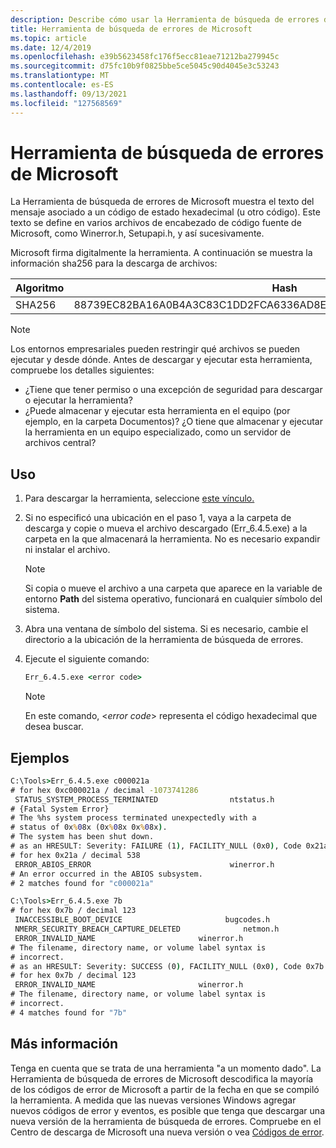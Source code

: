 ```yaml
---
description: Describe cómo usar la Herramienta de búsqueda de errores de Microsoft para buscar explicaciones de texto de códigos de error hexadecimales en Windows.
title: Herramienta de búsqueda de errores de Microsoft
ms.topic: article
ms.date: 12/4/2019
ms.openlocfilehash: e39b5623458fc176f5ecc81eae71212ba279945c
ms.sourcegitcommit: d75fc10b9f0825bbe5ce5045c90d4045e3c53243
ms.translationtype: MT
ms.contentlocale: es-ES
ms.lasthandoff: 09/13/2021
ms.locfileid: "127568569"
---
```

# <a name="the-microsoft-error-lookup-tool"></a>Herramienta de búsqueda de errores de Microsoft

La Herramienta de búsqueda de errores de Microsoft muestra el texto del mensaje asociado a un código de estado hexadecimal (u otro código). Este texto se define en varios archivos de encabezado de código fuente de Microsoft, como Winerror.h, Setupapi.h, y así sucesivamente.

Microsoft firma digitalmente la herramienta. A continuación se muestra la información sha256 para la descarga de archivos:  

|Algoritmo |Hash |
| --- | --- |
|SHA256 |88739EC82BA16A0B4A3C83C1DD2FCA6336AD8E2A1E5F1238C085B1E86AB8834A |

> [!NOTE]
> Los entornos empresariales pueden restringir qué archivos se pueden ejecutar y desde dónde. Antes de descargar y ejecutar esta herramienta, compruebe los detalles siguientes:
> - ¿Tiene que tener permiso o una excepción de seguridad para descargar o ejecutar la herramienta?
> - ¿Puede almacenar y ejecutar esta herramienta en el equipo (por ejemplo, en la carpeta Documentos)? ¿O tiene que almacenar y ejecutar la herramienta en un equipo especializado, como un servidor de archivos central?

## <a name="usage"></a>Uso

1. Para descargar la herramienta, seleccione [este vínculo.](https://download.microsoft.com/download/4/3/2/432140e8-fb6c-4145-8192-25242838c542/Err_6.4.5/Err_6.4.5.exe)
1. Si no especificó una ubicación en el paso 1, vaya a la carpeta de descarga y copie o mueva el archivo descargado (Err_6.4.5.exe) a la carpeta en la que almacenará la herramienta. No es necesario expandir ni instalar el archivo.
   > [!NOTE]
   > Si copia o mueve el archivo a una carpeta que aparece en la variable de entorno **Path** del sistema operativo, funcionará en cualquier símbolo del sistema.

1. Abra una ventana de símbolo del sistema. Si es necesario, cambie el directorio a la ubicación de la herramienta de búsqueda de errores.
1. Ejecute el siguiente comando:
   ```cmd
   Err_6.4.5.exe <error code>
   ```
   > [!NOTE]  
   > En este comando, \<*error code*> representa el código hexadecimal que desea buscar.

## <a name="examples"></a>Ejemplos

```cmd
C:\Tools>Err_6.4.5.exe c000021a
# for hex 0xc000021a / decimal -1073741286
 STATUS_SYSTEM_PROCESS_TERMINATED                ntstatus.h
# {Fatal System Error}
# The %hs system process terminated unexpectedly with a
# status of 0x%08x (0x%08x 0x%08x).
# The system has been shut down.
# as an HRESULT: Severity: FAILURE (1), FACILITY_NULL (0x0), Code 0x21a
# for hex 0x21a / decimal 538
 ERROR_ABIOS_ERROR                               winerror.h
# An error occurred in the ABIOS subsystem.
# 2 matches found for "c000021a"
```

```cmd
C:\Tools>Err_6.4.5.exe 7b
# for hex 0x7b / decimal 123
 INACCESSIBLE_BOOT_DEVICE                       bugcodes.h
 NMERR_SECURITY_BREACH_CAPTURE_DELETED              netmon.h
 ERROR_INVALID_NAME                       winerror.h
# The filename, directory name, or volume label syntax is
# incorrect.
# as an HRESULT: Severity: SUCCESS (0), FACILITY_NULL (0x0), Code 0x7b
# for hex 0x7b / decimal 123
 ERROR_INVALID_NAME                       winerror.h
# The filename, directory name, or volume label syntax is
# incorrect.
# 4 matches found for "7b"
```

## <a name="more-information"></a>Más información

Tenga en cuenta que se trata de una herramienta "a un momento dado". La Herramienta de búsqueda de errores de Microsoft descodifica la mayoría de los códigos de error de Microsoft a partir de la fecha en que se compiló la herramienta. A medida que las nuevas versiones Windows agregar nuevos códigos de error y eventos, es posible que tenga que descargar una nueva versión de la herramienta de búsqueda de errores. Compruebe en el Centro de descarga de Microsoft una nueva versión o vea [Códigos de error](system-error-codes.md).
